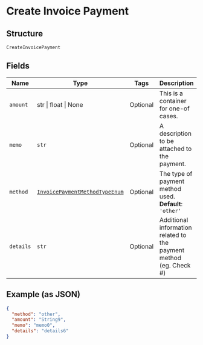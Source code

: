 
# Create Invoice Payment

## Structure

`CreateInvoicePayment`

## Fields

| Name | Type | Tags | Description |
|  --- | --- | --- | --- |
| `amount` | str \| float \| None | Optional | This is a container for one-of cases. |
| `memo` | `str` | Optional | A description to be attached to the payment. |
| `method` | [`InvoicePaymentMethodTypeEnum`](../../doc/models/invoice-payment-method-type-enum.md) | Optional | The type of payment method used.<br>**Default**: `'other'` |
| `details` | `str` | Optional | Additional information related to the payment method (eg. Check #) |

## Example (as JSON)

```json
{
  "method": "other",
  "amount": "String9",
  "memo": "memo0",
  "details": "details6"
}
```

